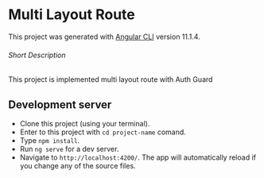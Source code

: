 # Multi Layout Route

This project was generated with [Angular CLI](https://github.com/angular/angular-cli) version 11.1.4.

###### *Short Description*
This project is implemented multi layout route with Auth Guard

## Development server

- Clone this project (using your terminal).
- Enter to this project with `cd project-name` comand.
- Type `npm install`.
- Run `ng serve` for a dev server. 
- Navigate to `http://localhost:4200/`. The app will automatically reload if you change any of the source files.
